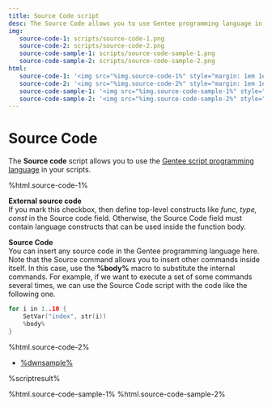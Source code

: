 ```yaml
---
title: Source Code script
desc: The Source Code allows you to use Gentee programming language in scripts.
img:
   source-code-1: scripts/source-code-1.png
   source-code-2: scripts/source-code-2.png
   source-code-sample-1: scripts/source-code-sample-1.png
   source-code-sample-2: scripts/source-code-sample-2.png
html:
   source-code-1: '<img src="%img.source-code-1%" style="margin: 1em 1em;"/>'
   source-code-2: '<img src="%img.source-code-2%" style="margin: 1em 1em;"/>'
   source-code-sample-1: '<img src="%img.source-code-sample-1%" style="margin: 1em 1em;"/>'
   source-code-sample-2: '<img src="%img.source-code-sample-2%" style="margin: 1em 1em;"/>'
---
```

# Source Code

The **Source code** script allows you to use the [Gentee script programming language](https://docs.gentee.org) in your scripts.

%html.source-code-1%

**External source code**  
If you mark this checkbox, then define top-level constructs like *func, type, const* in the Source code field. Otherwise, the Source Code field must contain language constructs that can be used inside the function body.

**Source Code**  
You can insert any source code in the Gentee programming language here. Note that the Source command allows you to insert other commands inside itself. In this case, use the **%body%** macro to substitute the internal commands. For example, if we want to execute a set of some commands several times, we can use the Source Code script with the code like the following one. 

``` go
for i in 1..10 {
    SetVar("index", str(i))
    %body%
}
```

%html.source-code-2%

* [%dwnsample%](/samples/source-code-sample.yaml)

%scriptresult%

%html.source-code-sample-1%
%html.source-code-sample-2%
